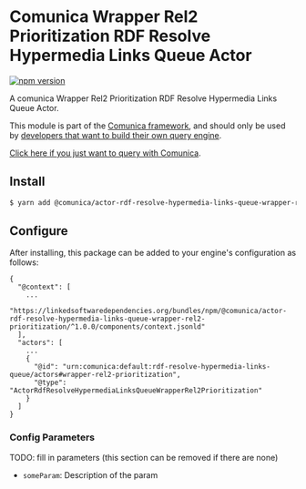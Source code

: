 # Comunica Wrapper Rel2 Prioritization RDF Resolve Hypermedia Links Queue Actor

[![npm version](https://badge.fury.io/js/%40comunica%2Factor-rdf-resolve-hypermedia-links-queue-wrapper-rel2-prioritization.svg)](https://www.npmjs.com/package/@comunica/actor-rdf-resolve-hypermedia-links-queue-wrapper-rel2-prioritization)

A comunica Wrapper Rel2 Prioritization RDF Resolve Hypermedia Links Queue Actor.

This module is part of the [Comunica framework](https://github.com/comunica/comunica),
and should only be used by [developers that want to build their own query engine](https://comunica.dev/docs/modify/).

[Click here if you just want to query with Comunica](https://comunica.dev/docs/query/).

## Install

```bash
$ yarn add @comunica/actor-rdf-resolve-hypermedia-links-queue-wrapper-rel2-prioritization
```

## Configure

After installing, this package can be added to your engine's configuration as follows:
```text
{
  "@context": [
    ...
    "https://linkedsoftwaredependencies.org/bundles/npm/@comunica/actor-rdf-resolve-hypermedia-links-queue-wrapper-rel2-prioritization/^1.0.0/components/context.jsonld"
  ],
  "actors": [
    ...
    {
      "@id": "urn:comunica:default:rdf-resolve-hypermedia-links-queue/actors#wrapper-rel2-prioritization",
      "@type": "ActorRdfResolveHypermediaLinksQueueWrapperRel2Prioritization"
    }
  ]
}
```

### Config Parameters

TODO: fill in parameters (this section can be removed if there are none)

* `someParam`: Description of the param
